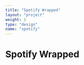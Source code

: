 ```yaml
---
title: "Spotify Wrapped"
layout: "project"
weight: 1
type: "design"
name: "spotify"
---
```


# Spotify Wrapped
